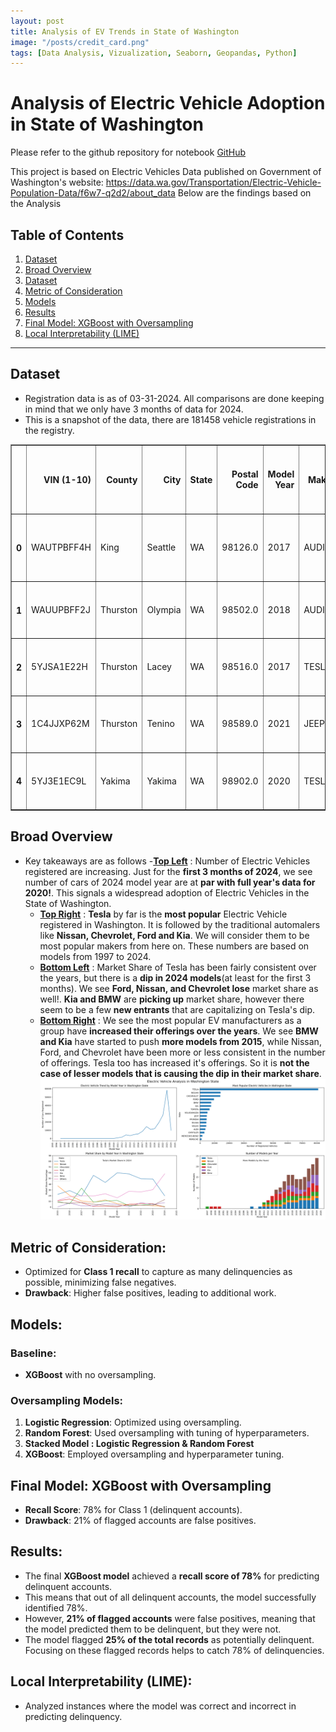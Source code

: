 ```yaml
---
layout: post
title: Analysis of EV Trends in State of Washington
image: "/posts/credit_card.png"
tags: [Data Analysis, Vizualization, Seaborn, Geopandas, Python]
---
```


# Analysis of Electric Vehicle Adoption in State of Washington


Please refer to the github repository for notebook [GitHub](https://github.com/paiatul5/credit_card_delinquency)

This project is based on Electric Vehicles Data published on Government of Washington's website: https://data.wa.gov/Transportation/Electric-Vehicle-Population-Data/f6w7-q2d2/about_data
Below are the findings based on the Analysis

## Table of Contents
1. [Dataset](#dataset)
2. [Broad Overview](#overview)
3. [Dataset](#dataset)
4. [Metric of Consideration](#metric-of-consideration)
5. [Models](#models)
6. [Results](#results)
7. [Final Model: XGBoost with Oversampling](#final-model-xgboost-with-oversampling)
8. [Local Interpretability (LIME)](#local-interpretability-lime)


---

## <a id="dataset"></a> Dataset

- Registration data is as of 03-31-2024. All comparisons are done keeping in mind that we only have 3 months of data for 2024.
- This is a snapshot of the data, there are 181458 vehicle registrations in the registry.

 <div id="df-d71f3f75-a832-49d5-8380-0a9a53fcd151" class="colab-df-container">
    <div>
<table border="1" class="dataframe">
  <thead>
    <tr style="text-align: right;">
      <th></th>
      <th>VIN (1-10)</th>
      <th>County</th>
      <th>City</th>
      <th>State</th>
      <th>Postal Code</th>
      <th>Model Year</th>
      <th>Make</th>
      <th>Model</th>
      <th>Electric Vehicle Type</th>
      <th>Clean Alternative Fuel Vehicle (CAFV) Eligibility</th>
      <th>Electric Range</th>
      <th>Base MSRP</th>
      <th>Legislative District</th>
      <th>DOL Vehicle ID</th>
      <th>Vehicle Location</th>
      <th>Electric Utility</th>
      <th>2020 Census Tract</th>
    </tr>
  </thead>
  <tbody>
    <tr>
      <th>0</th>
      <td>WAUTPBFF4H</td>
      <td>King</td>
      <td>Seattle</td>
      <td>WA</td>
      <td>98126.0</td>
      <td>2017</td>
      <td>AUDI</td>
      <td>A3</td>
      <td>Plug-in Hybrid Electric Vehicle (PHEV)</td>
      <td>Not eligible due to low battery range</td>
      <td>16</td>
      <td>0</td>
      <td>34.0</td>
      <td>235085336</td>
      <td>POINT (-122.374105 47.54468)</td>
      <td>CITY OF SEATTLE - (WA)|CITY OF TACOMA - (WA)</td>
      <td>5.303301e+10</td>
    </tr>
    <tr>
      <th>1</th>
      <td>WAUUPBFF2J</td>
      <td>Thurston</td>
      <td>Olympia</td>
      <td>WA</td>
      <td>98502.0</td>
      <td>2018</td>
      <td>AUDI</td>
      <td>A3</td>
      <td>Plug-in Hybrid Electric Vehicle (PHEV)</td>
      <td>Not eligible due to low battery range</td>
      <td>16</td>
      <td>0</td>
      <td>22.0</td>
      <td>237896795</td>
      <td>POINT (-122.943445 47.059252)</td>
      <td>PUGET SOUND ENERGY INC</td>
      <td>5.306701e+10</td>
    </tr>
    <tr>
      <th>2</th>
      <td>5YJSA1E22H</td>
      <td>Thurston</td>
      <td>Lacey</td>
      <td>WA</td>
      <td>98516.0</td>
      <td>2017</td>
      <td>TESLA</td>
      <td>MODEL S</td>
      <td>Battery Electric Vehicle (BEV)</td>
      <td>Clean Alternative Fuel Vehicle Eligible</td>
      <td>210</td>
      <td>0</td>
      <td>22.0</td>
      <td>154498865</td>
      <td>POINT (-122.78083 47.083975)</td>
      <td>PUGET SOUND ENERGY INC</td>
      <td>5.306701e+10</td>
    </tr>
    <tr>
      <th>3</th>
      <td>1C4JJXP62M</td>
      <td>Thurston</td>
      <td>Tenino</td>
      <td>WA</td>
      <td>98589.0</td>
      <td>2021</td>
      <td>JEEP</td>
      <td>WRANGLER</td>
      <td>Plug-in Hybrid Electric Vehicle (PHEV)</td>
      <td>Not eligible due to low battery range</td>
      <td>25</td>
      <td>0</td>
      <td>20.0</td>
      <td>154525493</td>
      <td>POINT (-122.85403 46.856085)</td>
      <td>PUGET SOUND ENERGY INC</td>
      <td>5.306701e+10</td>
    </tr>
    <tr>
      <th>4</th>
      <td>5YJ3E1EC9L</td>
      <td>Yakima</td>
      <td>Yakima</td>
      <td>WA</td>
      <td>98902.0</td>
      <td>2020</td>
      <td>TESLA</td>
      <td>MODEL 3</td>
      <td>Battery Electric Vehicle (BEV)</td>
      <td>Clean Alternative Fuel Vehicle Eligible</td>
      <td>308</td>
      <td>0</td>
      <td>14.0</td>
      <td>225996361</td>
      <td>POINT (-120.524012 46.5973939)</td>
      <td>PACIFICORP</td>
      <td>5.307700e+10</td>
    </tr>
  </tbody>
</table>
</div>

## <a id="overview"></a> Broad Overview
- Key takeaways are as follows
   -<ins>**Top Left**</ins> : Number of Electric Vehicles registered are increasing. Just for the **first 3 months of 2024**, we see number of cars of 2024 model year are at 
                    **par with full year's data for 2020!**. This signals a widespread adoption of Electric Vehicles in the State of Washington.
   - <ins>**Top Right**</ins>  : **Tesla** by far is the **most popular** Electric Vehicle registered in Washington. It is followed by the traditional automalers like **Nissan, 
                     Chevrolet, Ford and Kia**. We will consider them to be most popular makers from here on. These numbers are based on models from 1997 to 2024.
   - <ins>**Bottom Left**</ins>  : Market Share of Tesla has been fairly consistent over the years, but there is a **dip in 2024 models**(at least for the first 3 months). We see 
                    **Ford, Nissan, and Chevrolet lose** market share as well!. **Kia and BMW** are **picking up** market share, however there seem to be a few **new entrants**
                    that are capitalizing on Tesla's dip.
   - <ins>**Bottom Right**</ins>  : We see the most popular EV manufacturers as a group have **increased their offerings over the years**. We see **BMW and Kia** have started to push 
                        **more models from 2015**, while Nissan, Ford, and Chevrolet have been more or less consistent in the number of offerings. Tesla too has 
                        increased it's offerings. So it is **not the case of lesser models that is causing the dip in their market share**.
![alt text](/img/posts/chart_1.png "Overview of Electric Vehicles")


## <a id="metric-of-consideration"></a>Metric of Consideration:
- Optimized for **Class 1 recall** to capture as many delinquencies as possible, minimizing false negatives.
- **Drawback**: Higher false positives, leading to additional work.

## <a id="models"></a>Models:
### Baseline:
- **XGBoost** with no oversampling.

### Oversampling Models:
1. **Logistic Regression**: Optimized using oversampling.
2. **Random Forest**: Used oversampling with tuning of hyperparameters.
3. **Stacked Model : Logistic Regression & Random Forest**
4. **XGBoost**: Employed oversampling and hyperparameter tuning.

## <a id="final-model-xgboost-with-oversampling"></a>Final Model: XGBoost with Oversampling
- **Recall Score**: 78% for Class 1 (delinquent accounts).
- **Drawback**: 21% of flagged accounts are false positives.

## <a id="results"></a>Results:
- The final **XGBoost model** achieved a **recall score of 78%** for predicting delinquent accounts.
- This means that out of all delinquent accounts, the model successfully identified 78%.
- However, **21% of flagged accounts** were false positives, meaning that the model predicted them to be delinquent, but they were not.
- The model flagged **25% of the total records** as potentially delinquent. Focusing on these flagged records helps to catch 78% of delinquencies.

## <a id="local-interpretability-lime"></a>Local Interpretability (LIME):
- Analyzed instances where the model was correct and incorrect in predicting delinquency.
